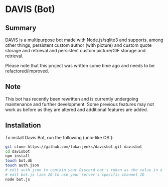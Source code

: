 # DAVIS (Bot)

## Summary

DAVIS is a multipurpose bot made with Node.js/sqlite3 and supports, among other things, persistent custom author (with picture) and custom quote storage and retrieval and persistent custom picture/GIF storage and retrieval.

Please note that this project was written some time ago and needs to be refactored/improved.

## Note

This bot has recently been rewritten and is currently undergoing maintenance and further development. Some previous features may not work as before as they are altered and additional features are added.

## Installation

To install Davis Bot, run the following (unix-like OS'):

```bash
git clone https://github.com/lukasjenks/davisbot.git davisbot
cd davisbot
npm install
touch bot.db
touch auth.json
# edit auth.json to contain your Discord bot's token as the value in a key value pair with the key "token"
# edit bot.js line 20 to use your server's specific channel ID
node bot.js
```
